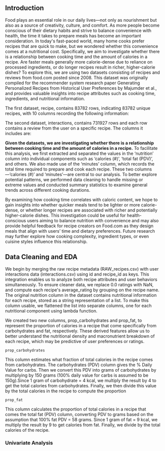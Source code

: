 ## Introduction
Food plays an essential role in our daily lives—not only as nourishment but also as a source of creativity, culture, and comfort. As more people become conscious of their dietary habits and strive to balance convenience with health, the time it takes to prepare meals has become an important consideration. In today's fast-paced world, many home cooks prefer recipes that are quick to make, but we wondered whether this convenience comes at a nutritional cost. Specifically, we aim to investigate whether there is a relationship between cooking time and the amount of calories in a recipe. Are faster meals generally more calorie-dense due to reliance on processed ingredients, or do longer recipes result in richer, higher-calorie dishes? To explore this, we are using two datasets consisting of recipes and reviews from food.com posted since 2008. This dataset was originally compiled for the recommender system research paper Generating Personalized Recipes from Historical User Preferences by Majumder et al., and provides valuable insights into recipe attributes such as cooking time, ingredients, and nutritional information.

The first dataset, recipe, contains 83782 rows, indicating 83782 unique recipes, with 10 columns recording the following information:





The second dataset, interactions, contains 731927 rows and each row contains a review from the user on a specific recipe. The columns it includes are:





**Given the datasets, we are investigating whether there is a relationship between cooking time and the amount of calories in a recipe.** To facilitate this analysis, we first extracted and separated the values in the ‘nutrition’ column into individual components such as ‘calories (#)’, ‘total fat (PDV)’, and others. We also made use of the ‘minutes’ column, which records the total time required to prepare and cook each recipe. These two columns—‘calories (#)’ and ‘minutes’—are central to our analysis. To better explore potential patterns, we performed data cleaning to handle missing or extreme values and conducted summary statistics to examine general trends across different cooking durations.

By examining how cooking time correlates with caloric content, we hope to gain insights into whether quicker meals tend to be lighter or more calorie-dense, or whether longer recipes are associated with richer and potentially higher-calorie dishes. This investigation could be useful for health-conscious users aiming to balance nutrition with convenience and may also provide helpful feedback for recipe creators on Food.com as they design meals that align with users’ time and dietary preferences. Future research may further explore how cooking complexity, ingredient types, or even cuisine styles influence this relationship.


## Data Cleaning and EDA
We begin by merging the raw recipe metadata (RAW_recipes.csv) with user interactions data (interactions.csv) using id and recipe_id as keys. This integration enables us to analyze both recipe attributes and user behaviors simultaneously. To ensure cleaner data, we replace 0.0 ratings with NaN, and compute each recipe's average_rating by grouping on the recipe name.
The original nutrition column in the dataset contains nutritional information for each recipe, stored as a string representation of a list. To make this column usable, we flattened the list into separate columns, one for each nutritional component using lambda function. 

We created two new columns, prop_carbohydrates and prop_fat, to represent the proportion of calories in a recipe that come specifically from carbohydrates and fat, respectively. These derived features allow us to better understand the nutritional density and macronutrient breakdown of each recipe, which may be predictive of user preferences or ratings.

`prop_carbohydrates`

This column estimates what fraction of total calories in the recipe comes from carbohydrates. The carbohydrates (PDV) column gives the % Daily Value for carbs. Then we convert this PDV into grams of carbohydrates by multiplying by 150 grams (100% daily value for carbs is assumed to be 150g).Since 1 gram of carbohydrate = 4 kcal, we multiply the result by 4 to get the total calories from carbohydrates. Finally, we then divide this value by the total calories in the recipe to compute the proportion

`prop_fat`

This column calculates the proportion of total calories in a recipe that comes the total fat (PDV) column, converting PDV to grams based on the assumption that 100% fat PDV = 58 grams. Since 1 gram of fat = 9 kcal, we multiply the result by 9 to get calories from fat. Finally, we divide by the total calories of the recipe.

### Univariate Analysis


